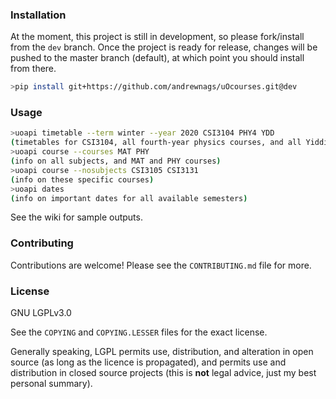 ### Installation

At the moment, this project is still in development,
so please fork/install from the `dev` branch.
Once the project is ready for release,
changes will be pushed to the master branch (default),
at which point you should install from there.
```bash
>pip install git+https://github.com/andrewnags/uOcourses.git@dev
```

### Usage

```bash
>uoapi timetable --term winter --year 2020 CSI3104 PHY4 YDD
(timetables for CSI3104, all fourth-year physics courses, and all Yiddish courses)
>uoapi course --courses MAT PHY
(info on all subjects, and MAT and PHY courses)
>uoapi course --nosubjects CSI3105 CSI3131
(info on these specific courses)
>uoapi dates
(info on important dates for all available semesters)
```

See the wiki for sample outputs.

### Contributing

Contributions are welcome! Please see the `CONTRIBUTING.md` file for more.

### License

GNU LGPLv3.0

See the `COPYING` and `COPYING.LESSER` files for the exact license.

Generally speaking, LGPL permits use, distribution, and alteration in open source (as long as the licence is propagated), 
and permits use and distribution in closed source projects
(this is **not** legal advice, just my best personal summary).